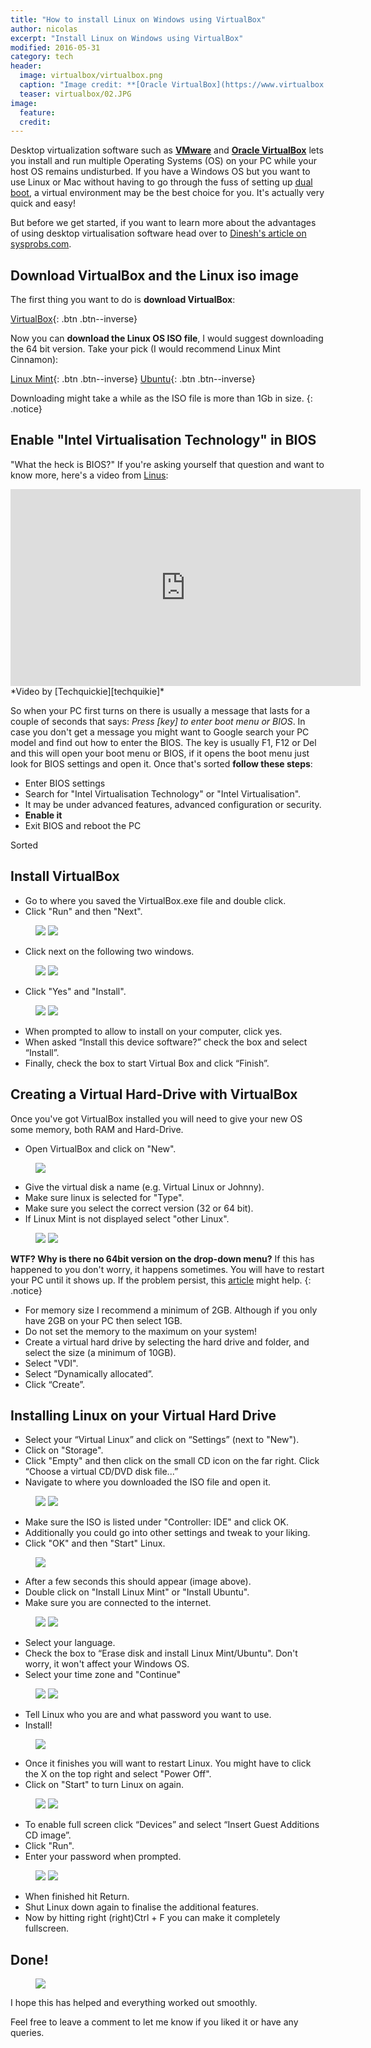 ```yaml
---
title: "How to install Linux on Windows using VirtualBox"
author: nicolas
excerpt: "Install Linux on Windows using VirtualBox"
modified: 2016-05-31
category: tech
header: 
  image: virtualbox/virtualbox.png
  caption: "Image credit: **[Oracle VirtualBox](https://www.virtualbox.org)**"
  teaser: virtualbox/02.JPG
image:
  feature:
  credit:
---
```


Desktop virtualization software such as **[VMware][vmware]** and **[Oracle VirtualBox][oracle]** lets you install and run multiple Operating Systems (OS) on your PC while your host OS remains undisturbed. If you have a Windows OS but you want to use Linux or Mac without having to go through the fuss of setting up [dual boot][dualboot], a virtual environment may be the best choice for you. It's actually very quick and easy!

But before we get started, if you want to learn more about the advantages of using desktop virtualisation software head over to [Dinesh's article on sysprobs.com][sysprobs].

## Download VirtualBox and the Linux iso image

The first thing you want to do is **download VirtualBox**:

[VirtualBox](http://download.virtualbox.org/virtualbox/5.0.20/VirtualBox-5.0.20-106931-Win.exe){: .btn .btn--inverse}

Now you can **download the Linux OS ISO file**, I would suggest downloading the 64 bit version. Take your pick (I would recommend Linux Mint Cinnamon):

[Linux Mint](http://www.linuxmint.com/download.php){: .btn .btn--inverse}	[Ubuntu](http://www.ubuntu.com/download/desktop){: .btn .btn--inverse}

Downloading might take a while as the ISO file is more than 1Gb in size. 
{: .notice}

## Enable "Intel Virtualisation Technology" in BIOS

"What the heck is BIOS?" If you're asking yourself that question and want to know more, here's a video from [Linus][techquikie]:

<iframe width="560" height="315" src="https://www.youtube.com/embed/zIYkol851dU?start=72&end=236" frameborder="0"> </iframe>
*Video by [Techquickie][techquikie]*

So when your PC first turns on there is usually a message that lasts for a couple of seconds that says: *Press [key] to enter boot menu or BIOS*. In case you don't get a message you might want to Google search your PC model and find out how to enter the BIOS. The key is usually F1, F12 or Del and this will open your boot menu or BIOS, if it opens the boot menu just look for BIOS settings and open it. Once that's sorted **follow these steps**:

* Enter BIOS settings
* Search for "Intel Virtualisation Technology" or "Intel Virtualisation".
 * It may be under advanced features, advanced configuration or security.
* **Enable it**
* Exit BIOS and reboot the PC

Sorted

## Install VirtualBox

* Go to where you saved the VirtualBox.exe file and double click.
* Click "Run" and then "Next".

<figure class="half">
	<img src="/images/virtualbox/01.JPG">
	<img src="/images/virtualbox/02.JPG">
</figure>

* Click next on the following two windows.

<figure class="half">
	<img src="/images/virtualbox/03.JPG">
	<img src="/images/virtualbox/04.JPG">
</figure>

* Click "Yes" and "Install".

<figure class="half">
	<img src="/images/virtualbox/05.JPG">
	<img src="/images/virtualbox/06.JPG">
</figure>

* When prompted to allow to install on your computer, click yes.
* When asked “Install this device software?” check the box and select “Install”.
* Finally, check the box to start Virtual Box and click “Finish”.

## Creating a Virtual Hard-Drive with VirtualBox

Once you've got VirtualBox installed you will need to give your new OS some memory, both RAM and Hard-Drive.

* Open VirtualBox and click on "New".

<figure>
	<img src="/images/virtualbox/07.JPG">
</figure>

* Give the virtual disk a name (e.g. Virtual Linux or Johnny).
* Make sure linux is selected for "Type".
* Make sure you select the correct version (32 or 64 bit).
* If Linux Mint is not displayed select "other Linux".

<figure class="half">
	<img src="/images/virtualbox/08.JPG">
	<img src="/images/virtualbox/09.JPG">
</figure>

**WTF? Why is there no 64bit version on the drop-down menu?** If this has happened to you don't worry, it happens sometimes. You will have to restart your PC until it shows up. If the problem persist, this [article][no64] might help.
{: .notice}

* For memory size I recommend a minimum of 2GB. Although if you only have 2GB on your PC then select 1GB.
* Do not set the memory to the maximum on your system!
* Create a virtual hard drive by selecting the hard drive and folder, and select the size (a minimum of 10GB).
* Select "VDI".
* Select “Dynamically allocated”.
* Click “Create”.

## Installing Linux on your Virtual Hard Drive

* Select your “Virtual Linux” and click on “Settings” (next to "New").
* Click on "Storage".
* Click "Empty" and then click on the small CD icon on the far right. Click “Choose a virtual CD/DVD disk file...”
* Navigate to where you downloaded the ISO file and open it.

<figure class="half">
	<img src="/images/virtualbox/11.JPG">
	<img src="/images/virtualbox/13.JPG">
</figure>

* Make sure the ISO is listed under "Controller: IDE" and click OK.
* Additionally you could go into other settings and tweak to your liking.
* Click "OK" and then "Start" Linux.

<figure>
	<img src="/images/virtualbox/15.JPG">
</figure>

* After a few seconds this should appear (image above).
* Double click on "Install Linux Mint" or "Install Ubuntu".
* Make sure you are connected to the internet.

<figure class="half">
	<img src="/images/virtualbox/16.JPG">
	<img src="/images/virtualbox/17.JPG">
</figure>

* Select your language.
* Check the box to “Erase disk and install Linux Mint/Ubuntu". Don't worry, it won't affect your Windows OS.
* Select your time zone and "Continue"

<figure class="half">
	<img src="/images/virtualbox/18.JPG">
	<img src="/images/virtualbox/19.JPG">
</figure>

* Tell Linux who you are and what password you want to use.
* Install!

<figure>
	<img src="/images/virtualbox/20.JPG">
</figure>

* Once it finishes you will want to restart Linux. You might have to click the X on the top right and select "Power Off".
* Click on "Start" to turn Linux on again.

<figure class="half">
	<img src="/images/virtualbox/23.JPG">
	<img src="/images/virtualbox/24.JPG">
</figure>

* To enable full screen click “Devices” and select “Insert Guest Additions CD image”.
* Click "Run".
* Enter your password when prompted.

<figure class="half">
	<img src="/images/virtualbox/25.JPG">
	<img src="/images/virtualbox/26.JPG">
</figure>

* When finished hit Return.
* Shut Linux down again to finalise the additional features.
* Now by hitting right (right)Ctrl + F you can make it completely fullscreen.

## Done!

<figure>
	<img src="/images/virtualbox/mintdone.JPG">
</figure>

I hope this has helped and everything worked out smoothly. 

Feel free to leave a comment to let me know if you liked it or have any queries.

[vmware]: http://www.vmware.com/products/player
[oracle]: https://www.virtualbox.org
[dualboot]: http://www.howtogeek.com/187789/dual-booting-explained-how-you-can-have-multiple-operating-systems-on-your-computer/
[sysprobs]: http://www.sysprobs.com/why-to-use-vmware-virtualbox-virtual-pc-other-desktop-virtualization-software-advantages
[techquikie]: https://www.youtube.com/channel/UC0vBXGSyV14uvJ4hECDOl0Q
[no64]: http://www.fixedbyvonnie.com/2014/11/virtualbox-showing-32-bit-guest-versions-64-bit-host-os/#.V02OLXUrKto

